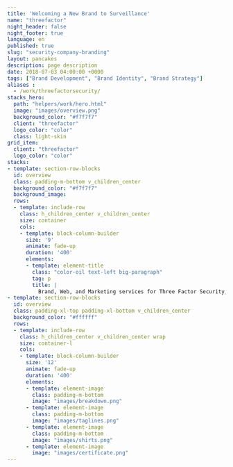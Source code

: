 ```yaml
---
title: 'Welcoming a New Brand to Surveillance'
name: "threefactor"
night_header: false
night_footer: true
language: en
published: true
slug: "security-company-branding"
layout: pancakes
description: page description
date: 2018-07-03 04:00:00 +0000
tags: ["Brand Development", "Brand Identity", "Brand Strategy"]
aliases :
  - /work/threefactorsecurity/
stacks_hero:
  path: "helpers/work/hero.html"
  image: "images/overview.png"
  background_color: "#f7f7f7"
  client: "threefactor"
  logo_color: "color"
  class: light-skin
grid_item:
  client: "threefactor"
  logo_color: "color"
stacks:
- template: section-row-blocks
  id: overview
  class: padding-m-bottom v_children_center
  background_color: "#f7f7f7"
  background_image:
  rows:
  - template: include-row
    class: h_children_center v_children_center
    size: container
    cols:
    - template: block-column-builder
      size: '9'
      animate: fade-up
      duration: '400'
      elements:
      - template: element-title
        class: "color-oil text-left big-paragraph"
        tag: p
        title: |
          Brand, Web, and Marketing services for Three Factor Security, a startup commercial and residential security firm offering high-end surveillance design, installation, and maintenance solutions based in Los Angeles. From naming to brand development, identity, strategy and designing a unique web presence, Fullstack nurtured this startup from infancy to maturity. Today it is one of the most trusted vendors across Southern California.
- template: section-row-blocks
  id: overview
  class: padding-xl-top padding-xl-bottom v_children_center
  background_color: "#ffffff"
  rows:
  - template: include-row
    class: h_children_center v_children_center wrap
    size: container-l
    cols:
    - template: block-column-builder
      size: '12'
      animate: fade-up
      duration: '400'
      elements:
      - template: element-image
        class: padding-m-bottom
        image: "images/breakdown.png"
      - template: element-image
        class: padding-m-bottom
        image: "images/taglines.png"
      - template: element-image
        class: padding-m-bottom
        image: "images/shirts.png"
      - template: element-image
        image: "images/certificate.png"
---
```

